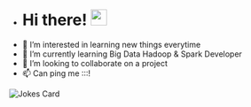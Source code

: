 - # Hi there! <img src="https://media.giphy.com/media/hvRJCLFzcasrR4ia7z/giphy.gif" width="29px">
- 👀 I’m interested in learning new things everytime 
- 🌱 I’m currently learning Big Data Hadoop & Spark Developer
- 💞️ I’m looking to collaborate on a project
- 📫 Can ping me :::!

<!---
HarrshaVardhan/HarrshaVardhan is a ✨ special ✨ repository because its `README.md` (this file) appears on your GitHub profile.
You can click the Preview link to take a look at your changes.
--->
![Jokes Card](https://readme-jokes.vercel.app/api)


